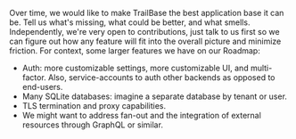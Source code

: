 Over time, we would like to make TrailBase the best application base it can be.
Tell us what's missing, what could be better, and what smells.
Independently, we're very open to contributions, just talk to us first so we
can figure out how any feature will fit into the overall picture and minimize
friction.
For context, some larger features we have on our Roadmap:

- Auth: more customizable settings, more customizable UI, and multi-factor.
  Also, service-accounts to auth other backends as opposed to end-users.
- Many SQLite databases: imagine a separate database by tenant or user.
- TLS termination and proxy capabilities.
- We might want to address fan-out and the integration of external resources
  through GraphQL or similar.
